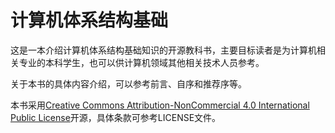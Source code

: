# 计算机体系结构基础

这是一本介绍计算机体系结构基础知识的开源教科书，主要目标读者是为计算机相关专业的本科学生，也可以供计算机领域其他相关技术人员参考。

关于本书的具体内容介绍，可以参考前言、自序和推荐序等。

本书采用[Creative Commons Attribution-NonCommercial 4.0 International Public License](https://creativecommons.org/licenses/by-nc/4.0/legalcode)开源，具体条款可参考LICENSE文件。

